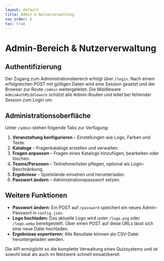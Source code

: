 ```yaml
---
layout: default
title: Admin & Nutzerverwaltung
nav_order: 6
toc: true
---
```


# Admin-Bereich & Nutzerverwaltung

## Authentifizierung

Der Zugang zum Administrationsbereich erfolgt über `/login`. Nach einem erfolgreichen POST mit gültigen Daten wird eine Session gesetzt und der Browser zur Route `/admin` weitergeleitet. Die Middleware `AdminAuthMiddleware` schützt alle Admin-Routen und leitet bei fehlender Session zum Login um.

## Administrationsoberfläche

Unter `/admin` stehen folgende Tabs zur Verfügung:
1. **Veranstaltung konfigurieren** – Einstellungen wie Logo, Farben und Texte.
2. **Kataloge** – Fragenkataloge erstellen und verwalten.
3. **Fragen anpassen** – Fragen eines Katalogs hinzufügen, bearbeiten oder löschen.
4. **Teams/Personen** – Teilnehmerlisten pflegen, optional als Login-Beschränkung.
5. **Ergebnisse** – Spielstände einsehen und herunterladen.
6. **Passwort ändern** – Administrationspasswort setzen.

## Weitere Funktionen

- **Passwort ändern:** Ein POST auf `/password` speichert ein neues Admin-Passwort in `config.json`.
- **Logo hochladen:** Das aktuelle Logo wird unter `/logo.png` oder `/logo.webp` bereitgestellt. Über einen POST auf diese URLs lässt sich eine neue Datei hochladen.
- **Ergebnisse exportieren:** Alle Resultate können als CSV-Datei heruntergeladen werden.

Die API ermöglicht so die komplette Verwaltung eines Quizsystems und ist sowohl lokal als auch im Netzwerk schnell einsatzbereit.

